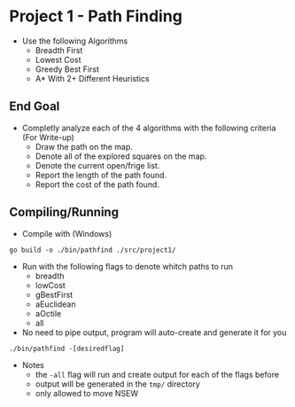 # Project 1 - Path Finding
* Use the following Algorithms
    - Breadth First
    - Lowest Cost
    - Greedy Best First
    - A* With 2+ Different Heuristics

## End Goal
* Completly analyze each of the 4 algorithms with the following criteria (For Write-up)
    - Draw the path on the map.
    - Denote all of the explored squares on the map.
    - Denote the current open/frige list.
    - Report the length of the path found.
    - Report the cost of the path found.

## Compiling/Running
* Compile with (Windows)
```
go build -o ./bin/pathfind ./src/project1/
```

* Run with the following flags to denote whitch paths to run
    - breadth
    - lowCost
    - gBestFirst
    - aEuclidean
    - aOctile
    - all
* No need to pipe output, program will auto-create and generate it for you
```
./bin/pathfind -[desiredflag]
```
* Notes 
    - the `-all` flag will run and create output for each of the flags before
    - output will be generated in the `tmp/` directory
    - only allowed to move NSEW